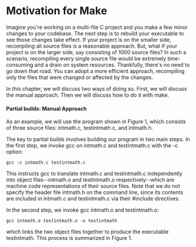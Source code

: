 # Motivation for Make

Imagine you're working on a multi-file C project and you make a few minor changes to your codebase. The next step is to rebuild your executable to see those changes take effect. If your project is on the smaller side, recompiling all source files is a reasonable approach. But, what if your project is on the larger side, say consisting of 1000 source files? In such a scenario, recompiling every single source file would be extremely time-consuming and a drain on system resources. Thankfully, there's no need to go down that road. You can adopt a more efficient approach, recompiling only the files that were changed or affected by the changes.

In this chapter, we will discuss two ways of doing so. First, we will discuss the manual approach. Then we will discuss how to do it with make.&#x20;

#### Partial builds: Manual Approach

As an example, we will use the program shown in Figure 1, which consists of three source files: intmath.c, testintmath.c, and intmath.h.&#x20;

The key to partial builds involves building our program in two main steps. In the first step, we invoke gcc on intmath.c and testintmath.c with the -c option:&#x20;

```
gcc -c intmath.c testintmath.c
```

This instructs gcc to translate intmath.c and testintmath.c independently into object files--intmath.o and testintmath.o respectively--which are machine code representations of their source files. Note that we do not specify the header file intmath.h on the command line, since its contents are included in intmath.c and testintmath.c via their #include directives. &#x20;

In the second step, we invoke gcc intmath.o and testintmath.o:

```
gcc intmath.o testintmath.o -o testintmath
```

which links the two object files together to produce the executable testintmath. This process is summarized in Figure 1.&#x20;











<figure><img src="../.gitbook/assets/Screenshot 2024-02-05 at 6.58.16 PM.png" alt=""><figcaption></figcaption></figure>
